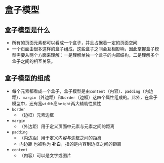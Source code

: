 # 盒子模型

## 盒子模型是什么

* 所有的页面元素都可以看成一个盒子，并且占据着一定的页面空间
* 一个页面由很多这样的盒子组成，这些盒子之间会互相影响，因此掌握盒子模型需要从两个方面来理解：一是理解单独一个盒子的内部结构，二是理解多个盒子之间的相互关系。

## 盒子模型的组成

* 每个元素都看成一个盒子，盒子模型是由`content`（内容）、`padding`（内边距）、`margin`（外边距）和`border`（边框）这四个属性组成的。此外，在盒子模型中，还有宽`width`高`height`两大辅助性属性
* `border`
  * （边框）元素边框
* `margin`
  * （外边距）用于定义页面中元素与元素之间的距离
* `padding` 
  * （内边距）用于定义内容与边框之间的距离
  *  内边距 也被称为 **补白**，指的是内容到边框之间的距离
* `content`
  * （内容）可以是文字或图片



##  